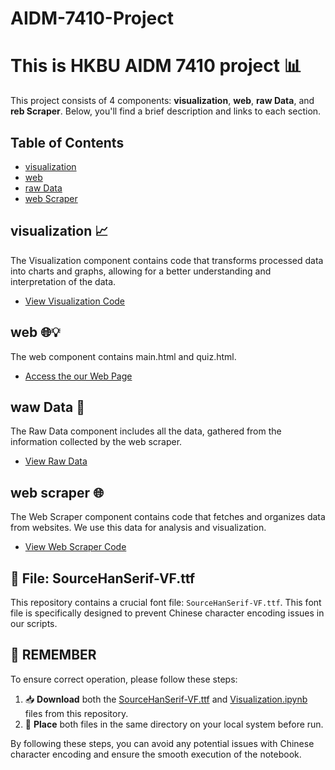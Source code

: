 # AIDM-7410-Project

# This is HKBU AIDM 7410 project 📊

This project consists of 4 components: **visualization**, **web**, **raw Data**, and **reb Scraper**. Below, you'll find a brief description and links to each section.

## Table of Contents

- [visualization](visualization)
- [web](web)
- [raw Data](raw_data)
- [web Scraper](web_scraper)

## visualization 📈

The Visualization component contains code that transforms processed data into charts and graphs, allowing for a better understanding and interpretation of the data.

- [View Visualization Code](visualization) 

## web 🌐💡

The web component contains main.html and quiz.html.

- [Access the our Web Page](web) 

## waw Data 📄

The Raw Data component includes all the data, gathered from the information collected by the web scraper.

- [View Raw Data](raw_data) 

## web scraper 🌐

The Web Scraper component contains code that fetches and organizes data from websites. We use this data for analysis and visualization.

- [View Web Scraper Code](web_scraper) 

## 🎨 File: SourceHanSerif-VF.ttf 

This repository contains a crucial font file: `SourceHanSerif-VF.ttf`. This font file is specifically designed to prevent Chinese character encoding issues in our scripts. 

## 🚀 REMEMBER

To ensure correct operation, please follow these steps:

1. 📥 **Download** both the [SourceHanSerif-VF.ttf](SourceHanSerif-VF.ttf) and [Visualization.ipynb](visualization/Visualization.ipynb)  files from this repository.
2. 📂 **Place** both files in the same directory on your local system before run.

By following these steps, you can avoid any potential issues with Chinese character encoding and ensure the smooth execution of the notebook.
